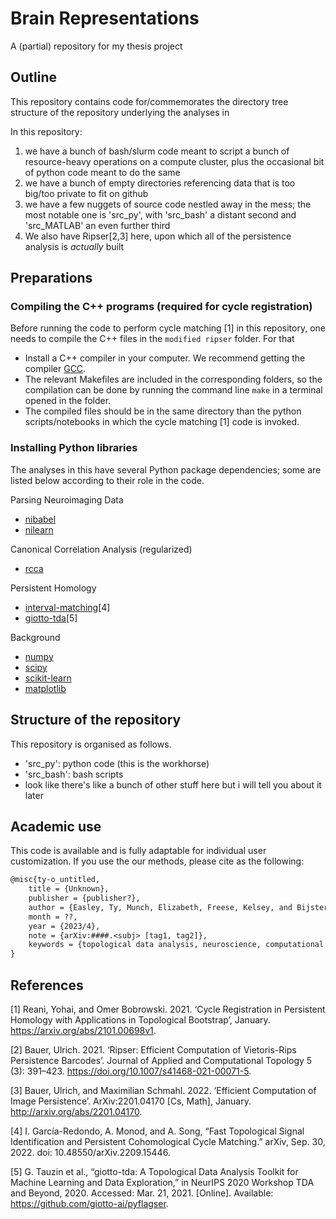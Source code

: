 # Brain Representations
A (partial) repository for my thesis project

## Outline 
This repository contains code for/commemorates the directory tree structure of the repository underlying the analyses in <at least one untitled future paper.>

In this repository:
1. we have a bunch of bash/slurm code meant to script a bunch of resource-heavy operations on a compute cluster, plus the occasional bit of python code meant to do the same
2. we have a bunch of empty directories referencing data that is too big/too private to fit on github
3. we have a few nuggets of source code nestled away in the mess; the most notable one is 'src_py', with 'src_bash' a distant second and 'src_MATLAB' an even further third
4. We also have Ripser[2,3] here, upon which all of the persistence analysis is *actually* built

## Preparations

### Compiling the C++ programs (required for cycle registration)
Before running the code to perform cycle matching [1] in this repository, one needs to compile the C++ files in the `modified ripser` folder. For that
- Install a C++ compiler in your computer. We recommend getting the compiler [GCC](https://gcc.gnu.org/).
- The relevant Makefiles are included in the corresponding folders, so the compilation can be done by running the command line `make` in a terminal opened in the folder. 
- The compiled files should be in the same directory than the python scripts/notebooks in which the cycle matching [1] code is invoked.

### Installing Python libraries
The analyses in this have several Python package dependencies; some are listed below according to their role in the code.

Parsing Neuroimaging Data
- [nibabel](https://nipy.org/nibabel/)
- [nilearn](https://nilearn.github.io/stable/index.html)
	
Canonical Correlation Analysis (regularized)
- [rcca](https://github.com/gallantlab/pyrcca)
	
Persistent Homology
- [interval-matching](https://github.com/inesgare/interval-matching)[4]
- [giotto-tda](https://giotto-ai.github.io/gtda-docs/0.5.1/library.html)[5]
	
Background
- [numpy](https://numpy.org/)
- [scipy](https://scipy.org/)
- [scikit-learn](https://scikit-learn.org/stable/)
- [matplotlib](https://matplotlib.org/stable/index.html)

## Structure of the repository

This repository is organised as follows.
- 'src_py': python code (this is the workhorse)
- 'src_bash': bash scripts
- look like there's like a bunch of other stuff here but i will tell you about it later

## Academic use

This code is available and is fully adaptable for individual user customization. If you use the our methods, please cite as the following:

```tex
@misc{ty-o_untitled,
	title = {Unknown},
	publisher = {publisher?},
	author = {Easley, Ty, Munch, Elizabeth, Freese, Kelsey, and Bijsterbosch, Janine},
	month = ??,
	year = {2023/4},
	note = {arXiv:####.<subj> [tag1, tag2]},
	keywords = {topological data analysis, neuroscience, computational topology, persistent homology, functional connectivity},
}
```

## References
[1] Reani, Yohai, and Omer Bobrowski. 2021. ‘Cycle Registration in Persistent Homology with Applications in Topological Bootstrap’, January. https://arxiv.org/abs/2101.00698v1.

[2] Bauer, Ulrich. 2021. ‘Ripser: Efficient Computation of Vietoris-Rips Persistence Barcodes’. Journal of Applied and Computational Topology 5 (3): 391–423. https://doi.org/10.1007/s41468-021-00071-5.

[3] Bauer, Ulrich, and Maximilian Schmahl. 2022. ‘Efficient Computation of Image Persistence’. ArXiv:2201.04170 [Cs, Math], January. http://arxiv.org/abs/2201.04170.

[4] I. García-Redondo, A. Monod, and A. Song, “Fast Topological Signal Identification and Persistent Cohomological Cycle Matching.” arXiv, Sep. 30, 2022. doi: 10.48550/arXiv.2209.15446.

[5] G. Tauzin et al., “giotto-tda: A Topological Data Analysis Toolkit for Machine Learning and Data Exploration,” in NeurIPS 2020 Workshop TDA and Beyond, 2020. Accessed: Mar. 21, 2021. [Online]. Available: https://github.com/giotto-ai/pyflagser.
